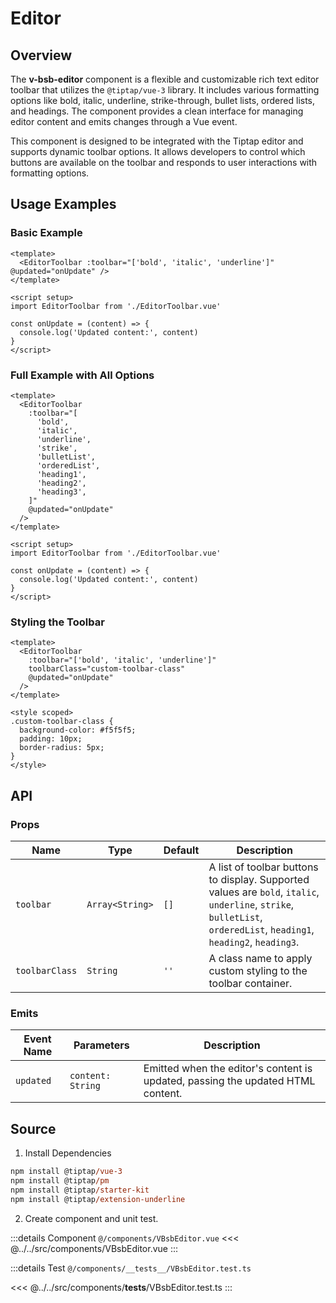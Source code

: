 # Editor

## Overview

The **v-bsb-editor** component is a flexible and customizable rich text editor toolbar that utilizes the `@tiptap/vue-3` library. It includes various formatting options like bold, italic, underline, strike-through, bullet lists, ordered lists, and headings. The component provides a clean interface for managing editor content and emits changes through a Vue event.

This component is designed to be integrated with the Tiptap editor and supports dynamic toolbar options. It allows developers to control which buttons are available on the toolbar and responds to user interactions with formatting options.

## Usage Examples

### Basic Example

```vue
<template>
  <EditorToolbar :toolbar="['bold', 'italic', 'underline']" @updated="onUpdate" />
</template>

<script setup>
import EditorToolbar from './EditorToolbar.vue'

const onUpdate = (content) => {
  console.log('Updated content:', content)
}
</script>
```

### Full Example with All Options

```vue
<template>
  <EditorToolbar
    :toolbar="[
      'bold',
      'italic',
      'underline',
      'strike',
      'bulletList',
      'orderedList',
      'heading1',
      'heading2',
      'heading3',
    ]"
    @updated="onUpdate"
  />
</template>

<script setup>
import EditorToolbar from './EditorToolbar.vue'

const onUpdate = (content) => {
  console.log('Updated content:', content)
}
</script>
```

### Styling the Toolbar

```vue
<template>
  <EditorToolbar
    :toolbar="['bold', 'italic', 'underline']"
    toolbarClass="custom-toolbar-class"
    @updated="onUpdate"
  />
</template>

<style scoped>
.custom-toolbar-class {
  background-color: #f5f5f5;
  padding: 10px;
  border-radius: 5px;
}
</style>
```

## API

### Props

| Name           | Type            | Default | Description                                                                                                                                                          |
| -------------- | --------------- | ------- | -------------------------------------------------------------------------------------------------------------------------------------------------------------------- |
| `toolbar`      | `Array<String>` | `[]`    | A list of toolbar buttons to display. Supported values are `bold`, `italic`, `underline`, `strike`, `bulletList`, `orderedList`, `heading1`, `heading2`, `heading3`. |
| `toolbarClass` | `String`        | `''`    | A class name to apply custom styling to the toolbar container.                                                                                                       |

### Emits

| Event Name | Parameters        | Description                                                                     |
| ---------- | ----------------- | ------------------------------------------------------------------------------- |
| `updated`  | `content: String` | Emitted when the editor's content is updated, passing the updated HTML content. |

## Source

1. Install Dependencies

```ps
npm install @tiptap/vue-3
npm install @tiptap/pm
npm install @tiptap/starter-kit
npm install @tiptap/extension-underline
```

2. Create component and unit test.

:::details Component `@/components/VBsbEditor.vue`
<<< @../../src/components/VBsbEditor.vue
:::

:::details Test `@/components/__tests__/VBsbEditor.test.ts`

<!-- prettier-ignore -->
<<< @../../src/components/__tests__/VBsbEditor.test.ts
:::
